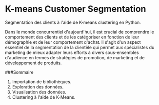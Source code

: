 # K-means Customer Segmentation
Segmentation des clients à l'aide de K-means clustering  en Python.

Dans le monde concurrentiel d'aujourd'hui, il est crucial de comprendre le comportement des clients et de les catégoriser en fonction de leur démographie et de leur comportement d'achat. Il s'agit d'un aspect essentiel de la segmentation de la clientèle qui permet aux spécialistes du marketing de mieux adapter leurs efforts à divers sous-ensembles d'audience en termes de stratégies de promotion, de marketing et de développement de produits.


###Sommaire
1. Importation de bibliothèques.
2. Exploration des données.
3. Visualisation des données.
4. Clustering à l'aide de K-Means.
